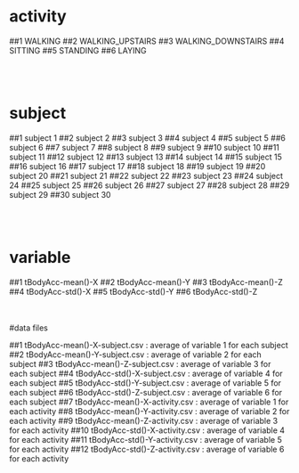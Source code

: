 #  activity

##1 WALKING
##2 WALKING_UPSTAIRS
##3 WALKING_DOWNSTAIRS
##4 SITTING
##5 STANDING
##6 LAYING

<br><br>

#  subject
##1 subject 1
##2 subject 2
##3 subject 3
##4 subject 4
##5 subject 5
##6 subject 6
##7 subject 7
##8 subject 8
##9 subject 9
##10 subject 10
##11 subject 11
##12 subject 12
##13 subject 13
##14 subject 14
##15 subject 15
##16 subject 16
##17 subject 17
##18 subject 18
##19 subject 19
##20 subject 20
##21 subject 21
##22 subject 22
##23 subject 23
##24 subject 24
##25 subject 25
##26 subject 26
##27 subject 27
##28 subject 28
##29 subject 29
##30 subject 30

<br><br>

# variable
 
##1 tBodyAcc-mean()-X
##2 tBodyAcc-mean()-Y
##3 tBodyAcc-mean()-Z
##4 tBodyAcc-std()-X
##5 tBodyAcc-std()-Y
##6 tBodyAcc-std()-Z

<br><br>
#data files

##1 tBodyAcc-mean()-X-subject.csv : average of variable 1 for each subject 
##2 tBodyAcc-mean()-Y-subject.csv : average of variable 2 for each subject 
##3 tBodyAcc-mean()-Z-subject.csv : average of variable 3 for each subject 
##4 tBodyAcc-std()-X-subject.csv : average of variable 4 for each subject 
##5 tBodyAcc-std()-Y-subject.csv : average of variable 5 for each subject 
##6 tBodyAcc-std()-Z-subject.csv : average of variable 6 for each subject 
##7 tBodyAcc-mean()-X-activity.csv : average of variable 1 for each activity 
##8 tBodyAcc-mean()-Y-activity.csv : average of variable 2 for each activity
##9 tBodyAcc-mean()-Z-activity.csv : average of variable 3 for each activity
##10 tBodyAcc-std()-X-activity.csv : average of variable 4 for each activity
##11 tBodyAcc-std()-Y-activity.csv : average of variable 5 for each activity
##12 tBodyAcc-std()-Z-activity.csv : average of variable 6 for each activity


